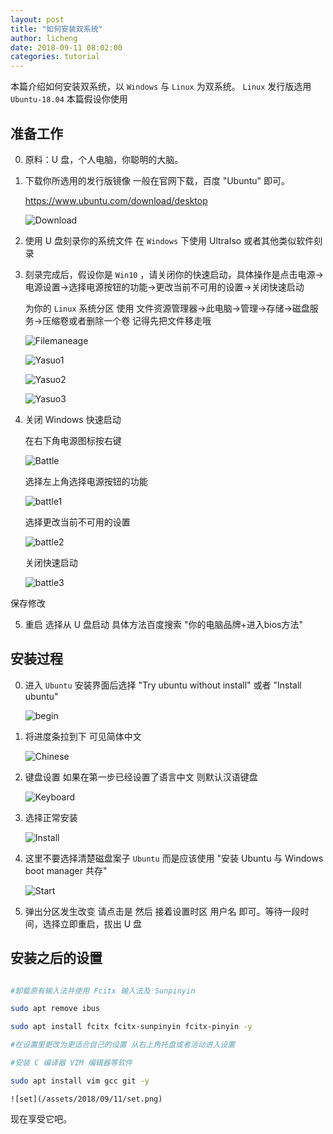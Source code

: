 ```yaml
---
layout: post
title: "如何安装双系统"
author: licheng
date: 2018-09-11 08:02:00
categories: tutorial
---
```


本篇介绍如何安装双系统，以 `Windows` 与 `Linux` 为双系统。 `Linux` 发行版选用 `Ubuntu-18.04` 本篇假设你使用 

## 准备工作

0. 原料：U 盘，个人电脑，你聪明的大脑。

1. 下载你所选用的发行版镜像 一般在官网下载，百度 "Ubuntu" 即可。

	<https://www.ubuntu.com/download/desktop>

	![Download]({{site.baseurl}}/assets/2018/09/11/Download.png)

2. 使用 U 盘刻录你的系统文件 在 `Windows` 下使用 UltraIso 或者其他类似软件刻录

3. 刻录完成后，假设你是 `Win10` ，请关闭你的快速启动，具体操作是点击电源->电源设置->选择电源按钮的功能->更改当前不可用的设置->关闭快速启动

	为你的 `Linux` 系统分区 使用 文件资源管理器->此电脑->管理->存储->磁盘服务->压缩卷或者删除一个卷 记得先把文件移走哦
	
	![Filemaneage](/assets/2018/09/11/Filemaneage.jpg)

	![Yasuo1](/assets/2018/09/11/Yasuo1.jpg)

	![Yasuo2](/assets/2018/09/11/Yasuo2.jpg)

	![Yasuo3](/assets/2018/09/11/Yasuo3.jpg)

4. 关闭 Windows 快速启动 

	在右下角电源图标按右键

	![Battle](/assets/2018/09/11/Battle.jpg)

	选择左上角选择电源按钮的功能

	![battle1](/assets/2018/09/11/battle1.jpg)

	 选择更改当前不可用的设置

	![battle2](/assets/2018/09/11/battle2.jpg)

	关闭快速启动

	![battle3](/assets/2018/09/11/battle3.jpg)

保存修改

5. 重启 选择从 U 盘启动 具体方法百度搜索 "你的电脑品牌+进入bios方法"

## 安装过程

0. 进入 `Ubuntu` 安装界面后选择 "Try ubuntu without install" 或者 "Install ubuntu"

	![begin](/assets/2018/09/11/begin.png)

1. 将进度条拉到下 可见简体中文

	![Chinese](/assets/2018/09/11/Chinese.png)

2. 键盘设置 如果在第一步已经设置了语言中文 则默认汉语键盘

	![Keyboard](/assets/2018/09/11/Keyboard.png)

3. 选择正常安装

	![Install](/assets/2018/09/11/Install.png)

4. 这里不要选择清楚磁盘案子 `Ubuntu` 而是应该使用 "安装 Ubuntu 与 Windows boot manager 共存"

	![Start](/assets/2018/09/11/Start.png)

5. 弹出分区发生改变 请点击是 然后 接着设置时区 用户名 即可。等待一段时间，选择立即重启，拔出 U 盘

## 安装之后的设置

```bash

#卸载原有输入法并使用 Fcitx 输入法及 Sunpinyin 

sudo apt remove ibus

sudo apt install fcitx fcitx-sunpinyin fcitx-pinyin -y

#在设置里更改为更适合自己的设置 从右上角托盘或者活动进入设置

#安装 C 编译器 VIM 编辑器等软件

sudo apt install vim gcc git -y
```

	![set](/assets/2018/09/11/set.png)

现在享受它吧。
